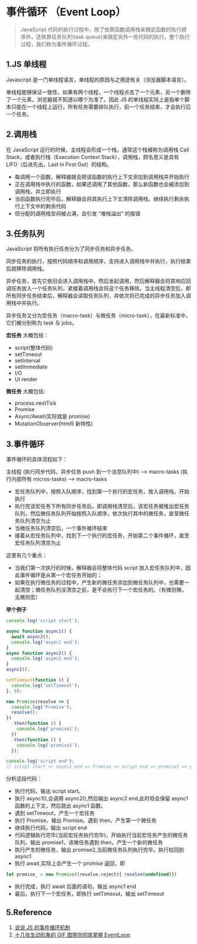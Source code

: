 # 事件循环 （Event Loop）

> JavaScript 代码的执行过程中，除了依靠函数调用栈来搞定函数的执行顺序外，还依靠任务队列(task queue)来搞定另外一些代码的执行。整个执行过程，我们称为事件循环过程。

## 1.JS 单线程

Javascript 是一门单线程语言，单线程的原因与之用途有关（浏览器脚本语言）。

单线程能够保证一致性，如果有两个线程，一个线程点击了一个元素，另一个删除了一个元素，浏览器就不知道以哪个为准了。因此 JS 的单线程实际上是指单个脚本只能在一个线程上运行，所有任务需要排队执行，前一个任务结束，才会执行后一个任务。

## 2.调用栈

在 JavaScript 运行的时候，主线程会形成一个栈，通常这个栈被称为调用栈 Call Stack，或者执行栈（Execution Context Stack），调用栈，顾名思义是具有 LIFO（后进先出，Last in First Out）的结构。

- 每调用一个函数，解释器就会把该函数的执行上下文添加到调用栈并开始执行
- 正在调用栈中执行的函数，如果还调用了其他函数，那么新函数也会被添加到调用栈，并立即执行
- 当前函数执行完毕后，解释器会将其执行上下文清除调用栈，继续执行剩余执行上下文中的剩余代码
- 但分配的调用栈空间被占满，会引发 “堆栈溢出” 的报错

## 3.任务队列

JavaScript 将所有执行任务分为了同步任务和异步任务。

同步任务的执行，按照代码顺序和调用顺序，支持进入调用栈中并执行，执行结束后就移除调用栈。

异步任务，首先它依旧会进入调用栈中，然后发起调用，然后解释器会将其响应回调任务放入一个任务队列，紧接着调用栈会将这个任务移除。当主线程清空后，即所有同步任务结束后，解释器会读取任务队列，并依次将已完成的异步任务加入调用栈中并执行。

异步任务又分为宏任务（macro-task）与微任务（micro-task），在最新标准中，它们被分别称为 task 与 jobs。

**宏任务** 大概包括：

- script(整体代码)
- setTimeout
- setInterval
- setImmediate
- I/O
- UI render

**微任务** 大概包括:

- process.nextTick
- Promise
- Async/Await(实际就是 promise)
- MutationObserver(html5 新特性)

## 3.事件循环

事件循环的具体流程如下：

主线程 (执行同步代码，异步任务 push 到一个消息队列中) ——> macro-tasks (执行内部所有 micros-tasks) ——> macro-tasks

- 宏任务队列中，按照入队顺序，找到第一个执行的宏任务，放入调用栈，开始执行
- 执行完该宏任务下所有同步任务后，即调用栈清空后，该宏任务被推出宏任务队列，然后微任务队列开始按照入队顺序，依次执行其中的微任务，直至微任务队列清空为止
- 当微任务队列清空后，一个事件循环结束
- 接着从宏任务队列中，找到下一个执行的宏任务，开始第二个事件循环，直至宏任务队列清空为止

这里有几个重点：

- 当我们第一次执行的时候，解释器会将整体代码 script 放入宏任务队列中，因此事件循环是从第一个宏任务开始的；
- 如果在执行微任务的过程中，产生新的微任务添加到微任务队列中，也需要一起清空；微任务队列没清空之前，是不会执行下一个宏任务的。（有微则微，无微则宏）

**举个例子**

```js
console.log('script start');

async function async1() {
  await async2();
  console.log('async1 end');
}
async function async2() {
  console.log('async2 end');
}
async1();

setTimeout(function () {
  console.log('setTimeout');
}, 0);

new Promise(resolve => {
  console.log('Promise');
  resolve();
})
  .then(function () {
    console.log('promise1');
  })
  .then(function () {
    console.log('promise2');
  });

console.log('script end');
// script start => async2 end => Promise => script end => promise1 => promise2 => async1 end => setTimeout
```

分析这段代码：

- 执行代码，输出 script start。
- 执行 async1(),会调用 async2(),然后输出 async2 end,此时将会保留 async1 函数的上下文，然后跳出 async1 函数。
- 遇到 setTimeout，产生一个宏任务
- 执行 Promise，输出 Promise。遇到 then，产生第一个微任务
- 继续执行代码，输出 script end
- 代码逻辑执行完毕(当前宏任务执行完毕)，开始执行当前宏任务产生的微任务队列，输出 promise1，该微任务遇到 then，产生一个新的微任务
- 执行产生的微任务，输出 promise2,当前微任务队列执行完毕。执行权回到 async1
- 执行 await,实际上会产生一个 promise 返回，即

```js
let promise_ = new Promise((resolve,reject){ resolve(undefined)})
```

- 执行完成，执行 await 后面的语句，输出 async1 end
- 最后，执行下一个宏任务，即执行 setTimeout，输出 setTimeout

## 5.Reference

1. [说说 JS 的事件循环机制](https://mp.weixin.qq.com/s/G2L_9kj8ST0_HPG7yxd2lw)
2. [十几张生动形象的 GIF 图带你彻底掌握 EventLoop](https://mp.weixin.qq.com/s/a_vfNw0rI2bZHG9xY_7z1Q)
